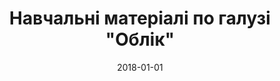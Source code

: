 ---
title: Навчальні матеріалі по галузі "Облік"
summary: Навчальні кейси та матеріали для користувачів ЕС та АУ. Драфт
authors:
    - Anton Palikhov
date: 2018-01-01
---
